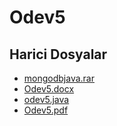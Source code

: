 # Odev5


<!--HariciDosyalar-->

## Harici Dosyalar

- [mongodbjava.rar](./mongodbjava.rar)
- [Odev5.docx](./Odev5.docx)
- [odev5.java](./odev5.java)
- [Odev5.pdf](./Odev5.pdf)


<!--HariciDosyalar-->


